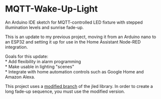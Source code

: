 # MQTT-Wake-Up-Light
An Arduino IDE sketch for MQTT-controlled LED fixture with stepped illumination levels and sunrise fade-up.

This is an update to my previous project, moving it from an Arduino nano to an ESP32 and setting it up for use 
in the Home Assistant Node-RED integration.
  
  Goals for this update:
 <br>   * Add flexibility in alarm programming
 <br>   * Make usable in lighting "scenes" 
 <br>   * Integrate with home automation controls such as Google Home and Amazon Alexa.


This project uses a [modified branch](https://github.com/Didgeridrew/jled/tree/long_period) of the jled library. In order to create a long fade-up sequence, you must use the modified
version.

<br>
<br>
<br>
<br>
